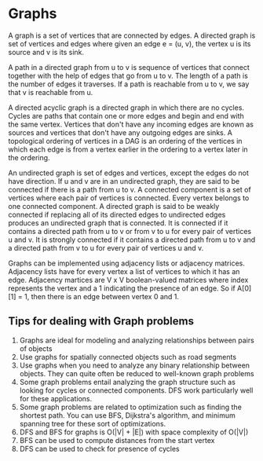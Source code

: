 # Graphs #

A graph is a set of vertices that are connected by edges. A directed graph is set of vertices and edges where given an edge e = (u, v), the vertex u is its source and v is its sink.

A path in a directed graph from u to v is sequence of vertices that connect together with the help of edges that go from u to v. The length of a path is the number of edges it traverses. If a path is reachable from u to v, we say that v is reachable from u.

A directed acyclic graph is a directed graph in which there are no cycles. Cycles are paths that contain one or more edges and begin and end with the same vertex. Vertices that don't have any incoming edges are known as sources and vertices that don't have any outgoing edges are sinks. A topological ordering of vertices in a DAG is an ordering of the vertices in which each edge is from a vertex earlier in the ordering to a vertex later in the ordering.

An undirected graph is set of edges and vertices, except the edges do not have direction. If u and v are in an undirected graph, they are said to be connected if there is a path from u to v. A connected component is a set of vertices where each pair of vertices is connected. Every vertex belongs to one connected component. A directed graph is said to be weakly connected if replacing all of its directed edges to undirected edges produces an undirected graph that is connected. It is connected if it contains a directed path from u to v or from v to u for every pair of vertices u and v. It is strongly connected if it contains a directed path from u to v and a directed path from v to u for every pair of vertices u and v.

Graphs can be implemented using adjacency lists or adjacency matrices. Adjacency lists have for every vertex a list of vertices to which it has an edge. Adjacency martices are V x V boolean-valued matrices where index represents the vertex and a 1 indicating the presence of an edge. So if A[0][1] = 1, then there is an edge between vertex 0 and 1.

## Tips for dealing with Graph problems ##

1. Graphs are ideal for modeling and analyzing relationships between pairs of objects
2. Use graphs for spatially connected objects such as road segments
3. Use graphs when you need to analyze any binary relationship between objects. They can quite often be reduced to well-known graph problems
4. Some graph problems entail analyzing the graph structure such as looking for cycles or connected components. DFS work particularly well for these applications.
5. Some graph problems are related to optimization such as finding the shortest path. You can use BFS, Dijkstra's algorithm, and minimum spanning tree for these sort of optimizations.
6. DFS and BFS for graphs is O(|V| + |E|) with space complexity of O(|V|)
7. BFS can be used to compute distances from the start vertex
8. DFS can be used to check for presence of cycles 
